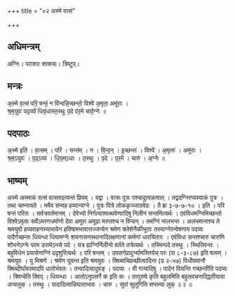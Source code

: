 +++
title = "०२ अस्मे वत्सं"

+++
## अधिमन्त्रम्
अग्निः। पराशरः शाक्त्यः। त्रिष्टुप्।

## मन्त्रः
अ॒स्मे व॒त्सं परि॒ षन्तं॒ न वि॑न्दन्नि॒च्छन्तो॒ विश्वे॑ अ॒मृता॒ अमू॑राः ।  
श्र॒म॒युवः॑ पद॒व्यो॑ धियं॒धास्त॒स्थुः प॒दे प॑र॒मे चार्व॒ग्नेः ॥

## पदपाठः
अ॒स्मे इति॑ । व॒त्सम् । परि॑ । सन्त॑म् । न । वि॒न्द॒न् । इ॒च्छन्तः॑ । विश्वे॑ । अ॒मृताः॑ । अमू॑राः ।  
श्र॒म॒ऽयुवः॑ । प॒द॒ऽव्यः॑ । धि॒य॒म्ऽधाः । त॒स्थुः । प॒दे । प॒र॒मे । चारु॑ । अ॒ग्नेः ॥

## भाष्यम्
अस्मे अस्माकं वत्सं वत्सवदत्यन्तं प्रियम् । यद्वा । वत्सः पुत्रः पश्चादुत्पन्नत्वात् । तद्वदग्निरप्यस्याकं पुत्रः । तथा चाम्नायते । ममैव सन्वह हव्यान्यग्ने । पुत्रः पित्रे लोककृज्जातवेदः । तै ब्रा ३-७-७-१० । इति । परि षन्तं परितः । सर्वत्रवर्तमानम् । देवेभ्यो निर्गत्याश्वत्थवेण्वादिषु निलीनं सन्तमित्यर्थः । एवंविधमग्निमिच्छन्तो विश्वेऽमृताः सर्वेऽमरणधर्माणो देवा अमूरा अमूढा मरुतश्च न विन्दन् । तमग्निं नालभन्त । अलभमानाश्च ते श्रमयुवो हव्यवाहनस्याभावेन हविषामभावात्तज्जन्येन श्रमेण क्लेशेनैकीभूताः तस्याग्नेरन्वेषणाय पदव्यः पादैर्गच्छन्तः धियन्धा धियामग्नेः शयनासनस्थानादिलक्षणानां कर्मणां धारयितारः । एवंविधा सन्तश्चारु चारुणि शोभनेऽग्नेः परम उत्तमेऽन्त्ये पदे । यत्र ह्यग्निर्निलीनो वर्तते तत्रेत्यर्थः । तस्मिन्पदे तस्थुः । स्थितिवन्तः । बहुविधेन प्रयासेनाग्निं ददृशुरित्यर्थः ॥ परि षन्तम् । उपसर्गप्रादुर्भ्यामस्तिर्यच् परः (पा ८-३-८७) इति षत्वम् । श्रमयुवः । यु मिश्रणे । श्रमेण यूयन्त इति श्रमयुवः । क्विब्वचिप्रच्छीत्यादिना (उ २-५७) विधीयमानौ क्विब्दीर्घावस्मादपि धातोर्भवतः । तन्वादित्वादुवङ् । पदव्यः । वी गत्यादिषु । पादेन वियन्ति गच्छन्तीति पदव्यः । क्विप्चेति क्विप् । धियन्धाः । आतोऽनुपसर्गे क इति कः । तत्पुरुषे कृति बहुलमिति बहुलवचनाद्द्वितीयाया अप्यलुक् । तस्थुः । पादादित्वान्निघाताभावः । चारु । सुपां सुलुगिति सप्तम्या लुक् ॥ २ ॥